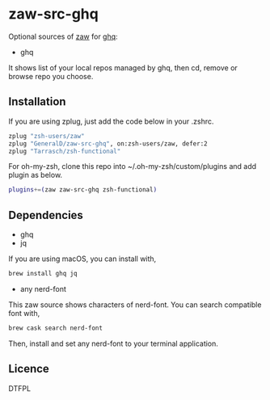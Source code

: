 # zaw-src-ghq

Optional sources of [zaw](https://github.com/zsh-users/zaw) for [ghq](https://github.com/motemen/ghq):

- ghq

It shows list of your local repos managed by ghq, then cd, remove or browse repo you choose.

## Installation

If you are using zplug, just add the code below in your .zshrc.

```zsh
zplug "zsh-users/zaw"
zplug "GeneralD/zaw-src-ghq", on:zsh-users/zaw, defer:2
zplug "Tarrasch/zsh-functional"
```

For oh-my-zsh, clone this repo into ~/.oh-my-zsh/custom/plugins and add plugin as below.

```zsh
plugins+=(zaw zaw-src-ghq zsh-functional)
```

## Dependencies

- ghq
- jq

If you are using macOS, you can install with,

```sh
brew install ghq jq
```

- any nerd-font

This zaw source shows characters of nerd-font.
You can search compatible font with,

```sh
brew cask search nerd-font
```

Then, install and set any nerd-font to your terminal application.

## Licence

DTFPL

